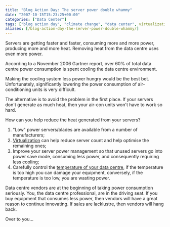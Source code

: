 ```yaml
---
title: "Blog Action Day: The server power double whammy"
date: "2007-10-15T15:23:25+00:00"
categories: ["Data Center"]
tags: ["blog action day", "climate change", "data center", virtualization]
aliases: [/blog-action-day-the-server-power-double-whammy/]
---
```


Servers are getting faster and faster, consuming more and more power, producing more and more heat. Removing heat from the data centre uses even more power.

According to a November 2006 Gartner report, over 60% of total data centre power consumption is spent cooling the data centre environment.

Making the cooling system less power hungry would be the best bet. Unfortunately, significantly lowering the power consumption of air-conditioning units is very difficult.

The alternative is to avoid the problem in the first place. If your servers don't generate as much heat, then your air-con units won't have to work so hard.

How can you help reduce the heat generated from your servers?
<ol>
	<li>"Low" power servers/blades are available from a number of manufacturers;</li>
	<li><a href="http://en.wikipedia.org/wiki/Virtualization">Virtualization</a> can help reduce server count and help optimise the remaining ones;</li>
	<li>Improve your server power management so that unused servers go into power save mode, consuming less power, and consequently requiring less cooling;</li>
	<li>Carefully control the <a href="https://www.openxtra.co.uk/kb/recommended-server-room-temperature.html">temperature of your data centre</a>, if the temperature is too high you can damage your equipment, conversely, if the temperature is too low, you are wasting power.</li>
</ol>
Data centre vendors are at the beginning of taking power consumption seriously. You, the data centre professional, are in the driving seat. If you buy equipment that consumes less power, then vendors will have a great reason to continue innovating. If sales are lacklustre, then vendors will hang back.

Over to you...
